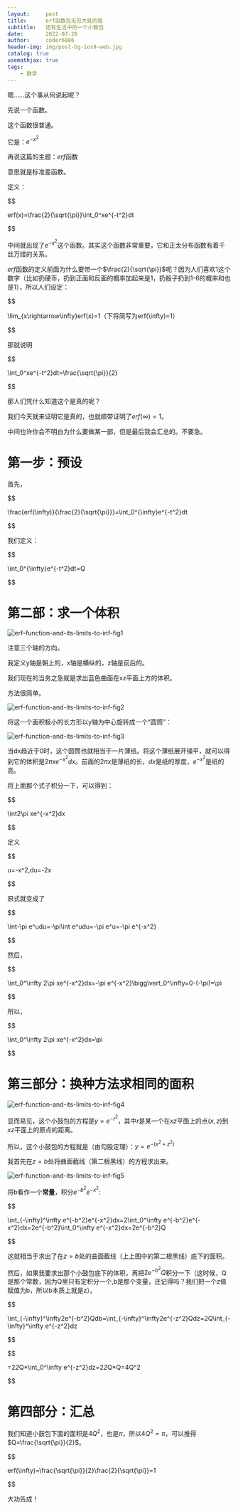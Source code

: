 ```yaml
---
layout:     post
title:      erf函数在无穷大处的值
subtitle:   还有生活中的一个小鼓包
date:       2022-07-28
author:     coder6886
header-img: img/post-bg-ios9-web.jpg
catalog: true
usemathjax: true
tags:
    - 数学
---
```

嗯……这个事从何说起呢？

先说一个函数。

这个函数很普通。

它是：$e^{-x^2}$

再说这篇的主题：$erf$函数

意思就是标准差函数。

定义：

$$

erf(x)=\frac{2}{\sqrt{\pi}}\int_0^xe^{-t^2}dt

$$

中间就出现了$e^{-x^2}$这个函数。其实这个函数非常重要，它和正太分布函数有着千丝万缕的关系。

$erf$函数的定义前面为什么要带一个$\frac{2}{\sqrt{\pi}}$呢？因为人们喜欢1这个数字（比如扔硬币，扔到正面和反面的概率加起来是1，扔骰子扔到1-6的概率和也是1），所以人们设定：

$$

\lim_{x\rightarrow\infty}erf(x)=1（下将简写为erf(\infty)=1）

$$

那就说明

$$

\int_0^xe^{-t^2}dt=\frac{\sqrt{\pi}}{2}

$$

那人们凭什么知道这个是真的呢？

我们今天就来证明它是真的，也就顺带证明了$erf(\infty)=1$。

中间也许你会不明白为什么要做某一部，但是最后我会汇总的。不要急。

# 第一步：预设

首先，

$$

\frac{erf(\infty)}{\frac{2}{\sqrt{\pi}}}=\int_0^{\infty}e^{-t^2}dt

$$

我们定义：

$$

\int_0^{\infty}e^{-t^2}dt=Q

$$

# 第二部：求一个体积

![erf-function-and-its-limits-to-inf-fig1](/img/erf-function-and-its-limits-to-inf-fig1.png)

注意三个轴的方向。

我定义y轴是朝上的，x轴是横纵的，z轴是前后的。

我们现在的当务之急就是求出蓝色曲面在xz平面上方的体积。

方法很简单。

![erf-function-and-its-limits-to-inf-fig2](/img/erf-function-and-its-limits-to-inf-fig2.png)

将这一个面积极小的长方形以y轴为中心旋转成一个“圆筒”：

![erf-function-and-its-limits-to-inf-fig3](/img/erf-function-and-its-limits-to-inf-fig3.png)

当dx趋近于0时，这个圆筒也就相当于一片薄纸。将这个薄纸展开铺平，就可以得到它的体积是$2\pi xe^{-x^2}dx$。前面的$2\pi x$是薄纸的长，$dx$是纸的厚度，$e^{-x^2}$是纸的高。

将上面那个式子积分一下，可以得到：

$$

\int2\pi xe^{-x^2}dx

$$

定义

$$

u=-x^2,du=-2x

$$

原式就变成了

$$

\int-\pi e^udu=-\pi\int e^udu=-\pi e^u=-\pi e^{-x^2}

$$

然后，

$$

\int_0^\infty 2\pi xe^{-x^2}dx=-\pi e^{-x^2}\bigg\vert_0^\infty=0-(-\pi)=\pi

$$

所以，

$$

\int_0^\infty 2\pi xe^{-x^2}dx=\pi

$$

# 第三部分：换种方法求相同的面积

![erf-function-and-its-limits-to-inf-fig4](/img/erf-function-and-its-limits-to-inf-fig4.png)


显而易见，这个小鼓包的方程是$y=e^{-r^2}$，其中$r$是某一个在$xz$平面上的点$(x,z)$到$xz$平面上的原点的距离。

所以，这个小鼓包的方程就是（由勾股定理）：$y=e^{-(x^2+z^2)}$

我首先在$z=b$处将曲面截线（第二根黑线）的方程求出来。

![erf-function-and-its-limits-to-inf-fig5](/img/erf-function-and-its-limits-to-inf-fig5.png)

将b看作一个**常量**，积分$e^{-b^2}e^{-x^2}$:

$$

\int_{-\infty}^\infty e^{-b^2}e^{-x^2}dx=2\int_0^\infty e^{-b^2}e^{-x^2}dx=2e^{-b^2}\int_0^\infty e^{-x^2}dx=2e^{-b^2}Q

$$

这就相当于求出了在$z=b$处的曲面截线（上上图中的第二根黑线）底下的面积。

然后，如果我要求出那个小鼓包底下的体积，再把$2e^{-b^2}Q$积分一下（这时候，Q是那个常数，因为Q里只有定积分一个,b是那个变量，还记得吗？我们把一个$z$值赋值为b，所以b本质上就是z）。

$$

\int_{-\infty}^\infty2e^{-b^2}Qdb=\int_{-\infty}^\infty2e^{-z^2}Qdz=2Q\int_{-\infty}^\infty e^{-z^2}dz

$$

$$

=2*2*Q*\int_0^\infty e^{-z^2}dz=2*2*Q*Q=4Q^2

$$

# 第四部分：汇总

我们知道小鼓包下面的面积是$4Q^2$，也是$\pi$，所以$4Q^2=\pi$，可以推得$Q=\frac{\sqrt{\pi}}{2}$。

$$

erf(\infty)=\frac{\sqrt{\pi}}{2}\frac{2}{\sqrt{\pi}}=1

$$

大功告成！